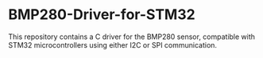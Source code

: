 # BMP280-Driver-for-STM32
This repository contains a C driver for the BMP280 sensor, compatible with STM32 microcontrollers using either I2C or SPI communication.

